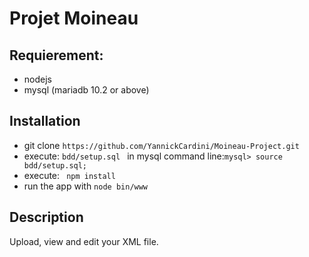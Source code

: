 # Projet Moineau

## Requierement:

* nodejs
* mysql (mariadb 10.2 or above)


## Installation

* git clone `https://github.com/YannickCardini/Moineau-Project.git`
* execute: `bdd/setup.sql ` in mysql command line:`mysql> source bdd/setup.sql;`
* execute: ` npm install`
* run the app with `node bin/www`

## Description

Upload, view and edit your XML file.

